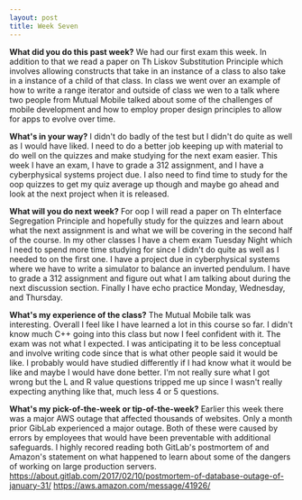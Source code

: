 ```yaml
---
layout: post
title: Week Seven
---
```


<b>What did you do this past week?</b>
We had our first exam this week. In addition to that we read a paper on Th Liskov Substitution Principle which involves allowing constructs that take in an instance of a class to also take in a instance of a child of that class. In class we went over an example of how to write a range iterator and outside of class we wen to a talk where two people from Mutual Mobile talked about some of the challenges of mobile development and how to employ proper design principles to allow for apps to evolve over time.

<b>What's in your way?</b>
I didn't do badly of the test but I didn't do quite as well as I would have liked. I need to do a better job keeping up with material to do well on the quizzes and make studying for the next exam easier. This week I have an exam, I have to grade a 312 assignment, and I have a cyberphysical systems project due. I also need to find time to study for the oop quizzes to get my quiz average up though and maybe go ahead and look at the next project when it is released.

<b>What will you do next week?</b>
For oop I will read a paper on Th eInterface Segregation Principle and hopefully study for the quizzes and learn about what the next assignment is and what we will be covering in the second half of the course. In my other classes I have a chem exam Tuesday Night which I need to spend more time studying for since I didn't do quite as well as I needed to on the first one. I have a project due in cyberphysical systems where we have to write a simulator to balance an inverted pendulum. I have to grade a 312 assignment and figure out what I am talking about during the next discussion section. Finally I have echo practice Monday, Wednesday, and Thursday.

<b>What's my experience of the class?</b>
The Mutual Mobile talk was interesting. Overall I feel like I have learned a lot in this course so far. I didn't know much C++ going into this class but now I feel confident with it. The exam was not what I expected. I was anticipating it to be less conceptual and involve writing code since that is what other people said it would be like. I probably would have studied differently if I had know what it would be like and maybe I would have done better. I'm not really sure what I got wrong but the L and R value questions tripped me up since I wasn't really expecting anything like that, much less 4 or 5 questions.

<b>What's my pick-of-the-week or tip-of-the-week?</b>
Earlier this week there was a major AWS outage that affected thousands of websites. Only a month prior GibLab experienced a major outage. Both of these were caused by errors by employees that would have been preventable with additional safeguards. I highly recored reading both GitLab's postmortem of and Amazon's statement on what happened to learn about some of the dangers of working on large production servers. https://about.gitlab.com/2017/02/10/postmortem-of-database-outage-of-january-31/    https://aws.amazon.com/message/41926/